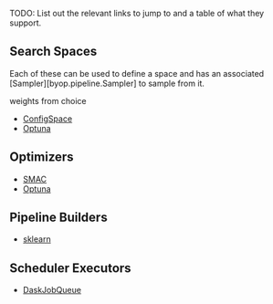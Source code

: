TODO: List out the relevant links to jump to and a table of what they
support.

## Search Spaces
Each of these can be used to define a space and has an associated
[Sampler][byop.pipeline.Sampler] to sample from it.

weights from choice

* [ConfigSpace](./configspace)
* [Optuna](./optuna)

## Optimizers

* [SMAC](./smac)
* [Optuna](./optuna)

## Pipeline Builders

* [sklearn](./sklearn)

## Scheduler Executors

* [DaskJobQueue](./dask-jobqueue.md)
